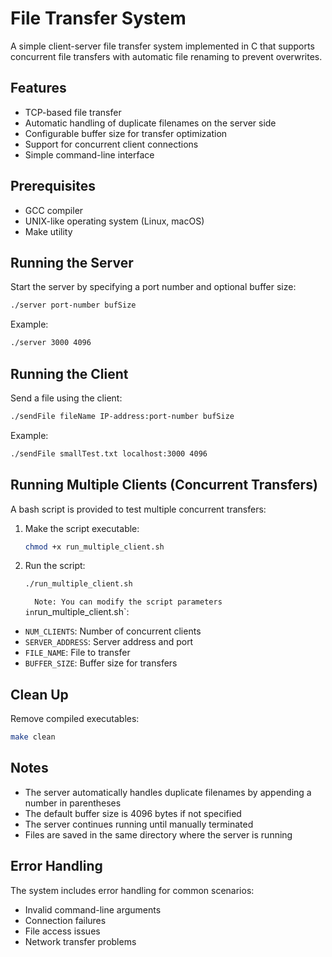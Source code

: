 # File Transfer System

A simple client-server file transfer system implemented in C that supports concurrent file transfers with automatic file renaming to prevent overwrites.

## Features

- TCP-based file transfer
- Automatic handling of duplicate filenames on the server side
- Configurable buffer size for transfer optimization
- Support for concurrent client connections
- Simple command-line interface

## Prerequisites

- GCC compiler
- UNIX-like operating system (Linux, macOS)
- Make utility

## Running the Server

Start the server by specifying a port number and optional buffer size:

```bash
./server port-number bufSize
```

Example:

```bash
./server 3000 4096
```

## Running the Client

Send a file using the client:

```bash
./sendFile fileName IP-address:port-number bufSize
```

Example:

```bash
./sendFile smallTest.txt localhost:3000 4096
```

## Running Multiple Clients (Concurrent Transfers)

A bash script is provided to test multiple concurrent transfers:

1. Make the script executable:
   ```bash
   chmod +x run_multiple_client.sh
   ```
2. Run the script:
   ```bash
   ./run_multiple_client.sh
   ```
   `  Note: You can modify the script parameters in`run_multiple_client.sh`:

- `NUM_CLIENTS`: Number of concurrent clients
- `SERVER_ADDRESS`: Server address and port
- `FILE_NAME`: File to transfer
- `BUFFER_SIZE`: Buffer size for transfers

## Clean Up

Remove compiled executables:

```bash
make clean
```

## Notes

- The server automatically handles duplicate filenames by appending a number in parentheses
- The default buffer size is 4096 bytes if not specified
- The server continues running until manually terminated
- Files are saved in the same directory where the server is running

## Error Handling

The system includes error handling for common scenarios:

- Invalid command-line arguments
- Connection failures
- File access issues
- Network transfer problems
